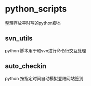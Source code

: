 # python_scripts
整理存放平时写的python脚本

## svn_utils
  python 脚本用于和svn进行命令行交互处理

## auto_checkin
  python 按指定时间自动模拟登陆网站签到